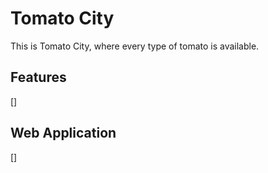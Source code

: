 # Tomato City

This is Tomato City, where every type of tomato is available.

## Features

[]

## Web Application

[]
